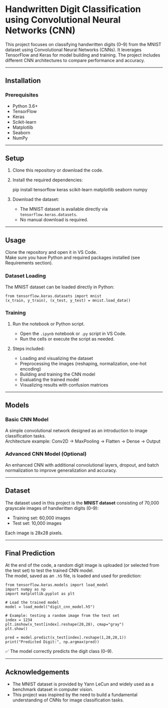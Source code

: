 # Handwritten Digit Classification using Convolutional Neural Networks (CNN)

This project focuses on classifying handwritten digits (0–9) from the MNIST dataset using Convolutional Neural Networks (CNNs). It leverages TensorFlow and Keras for model building and training. The project includes different CNN architectures to compare performance and accuracy.

---

## Installation

### Prerequisites
- Python 3.6+
- TensorFlow
- Keras
- Scikit-learn
- Matplotlib
- Seaborn
- NumPy

---

## Setup

1. Clone this repository or download the code.  
2. Install the required dependencies:  

   pip install tensorflow keras scikit-learn matplotlib seaborn numpy  

3. Download the dataset:  
   - The MNIST dataset is available directly via `tensorflow.keras.datasets`.  
   - No manual download is required.  

---

## Usage

Clone the repository and open it in VS Code.  
Make sure you have Python and required packages installed (see Requirements section).

### Dataset Loading

The MNIST dataset can be loaded directly in Python:  

    from tensorflow.keras.datasets import mnist  
    (x_train, y_train), (x_test, y_test) = mnist.load_data()  

### Training

1. Run the notebook or Python script.  
   - Open the `.ipynb` notebook or `.py` script in VS Code.  
   - Run the cells or execute the script as needed.  

2. Steps included:  
   - Loading and visualizing the dataset  
   - Preprocessing the images (reshaping, normalization, one-hot encoding)  
   - Building and training the CNN model  
   - Evaluating the trained model  
   - Visualizing results with confusion matrices  

---

## Models

### Basic CNN Model
A simple convolutional network designed as an introduction to image classification tasks.  
Architecture example: Conv2D → MaxPooling → Flatten → Dense → Output  

### Advanced CNN Model (Optional)
An enhanced CNN with additional convolutional layers, dropout, and batch normalization to improve generalization and accuracy.  

---

## Dataset

The dataset used in this project is the **MNIST dataset** consisting of 70,000 grayscale images of handwritten digits (0–9):  
- Training set: 60,000 images  
- Test set: 10,000 images  

Each image is 28x28 pixels.  

---

## Final Prediction

At the end of the code, a random digit image is uploaded (or selected from the test set) to test the trained CNN model.  
The model, saved as an `.h5` file, is loaded and used for prediction:  

    from tensorflow.keras.models import load_model  
    import numpy as np  
    import matplotlib.pyplot as plt  

    # Load the trained model  
    model = load_model("digit_cnn_model.h5")  

    # Example: testing a random image from the test set  
    index = 1234  
    plt.imshow(x_test[index].reshape(28,28), cmap="gray")  
    plt.show()  

    pred = model.predict(x_test[index].reshape(1,28,28,1))  
    print("Predicted Digit:", np.argmax(pred))  

✅ The model correctly predicts the digit class (0–9).  

---

## Acknowledgements

- The MNIST dataset is provided by Yann LeCun and widely used as a benchmark dataset in computer vision.  
- This project was inspired by the need to build a fundamental understanding of CNNs for image classification tasks.  
